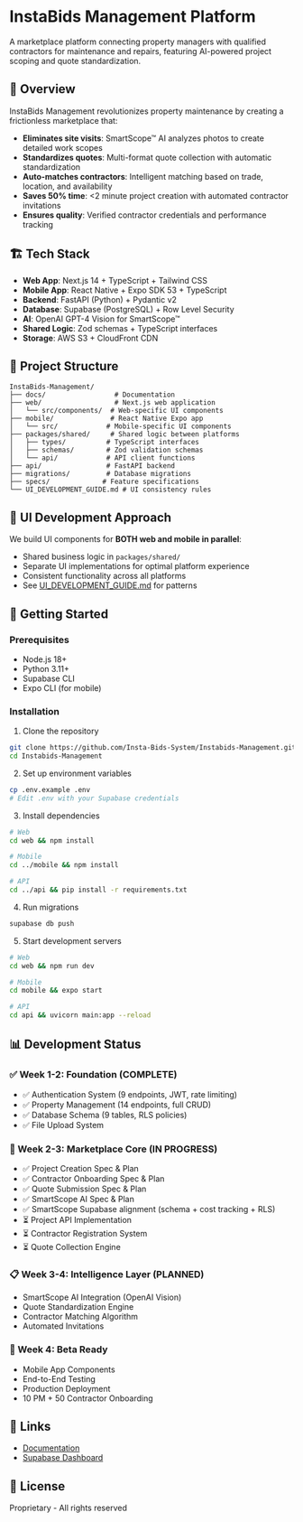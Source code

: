# InstaBids Management Platform

A marketplace platform connecting property managers with qualified contractors for maintenance and repairs, featuring AI-powered project scoping and quote standardization.

## 🎯 Overview

InstaBids Management revolutionizes property maintenance by creating a frictionless marketplace that:
- **Eliminates site visits**: SmartScope™ AI analyzes photos to create detailed work scopes
- **Standardizes quotes**: Multi-format quote collection with automatic standardization
- **Auto-matches contractors**: Intelligent matching based on trade, location, and availability
- **Saves 50% time**: <2 minute project creation with automated contractor invitations
- **Ensures quality**: Verified contractor credentials and performance tracking

## 🏗️ Tech Stack

- **Web App**: Next.js 14 + TypeScript + Tailwind CSS
- **Mobile App**: React Native + Expo SDK 53 + TypeScript
- **Backend**: FastAPI (Python) + Pydantic v2
- **Database**: Supabase (PostgreSQL) + Row Level Security
- **AI**: OpenAI GPT-4 Vision for SmartScope™
- **Shared Logic**: Zod schemas + TypeScript interfaces
- **Storage**: AWS S3 + CloudFront CDN

## 📁 Project Structure

```
InstaBids-Management/
├── docs/                 # Documentation
├── web/                  # Next.js web application
│   └── src/components/  # Web-specific UI components
├── mobile/              # React Native Expo app
│   └── src/            # Mobile-specific UI components
├── packages/shared/     # Shared logic between platforms
│   ├── types/          # TypeScript interfaces
│   ├── schemas/        # Zod validation schemas
│   └── api/            # API client functions
├── api/                # FastAPI backend
├── migrations/         # Database migrations
├── specs/             # Feature specifications
└── UI_DEVELOPMENT_GUIDE.md # UI consistency rules
```

## 🎨 UI Development Approach

We build UI components for **BOTH web and mobile in parallel**:
- Shared business logic in `packages/shared/`
- Separate UI implementations for optimal platform experience
- Consistent functionality across all platforms
- See [UI_DEVELOPMENT_GUIDE.md](UI_DEVELOPMENT_GUIDE.md) for patterns

## 🚀 Getting Started

### Prerequisites
- Node.js 18+
- Python 3.11+
- Supabase CLI
- Expo CLI (for mobile)

### Installation

1. Clone the repository
```bash
git clone https://github.com/Insta-Bids-System/Instabids-Management.git
cd Instabids-Management
```

2. Set up environment variables
```bash
cp .env.example .env
# Edit .env with your Supabase credentials
```

3. Install dependencies
```bash
# Web
cd web && npm install

# Mobile
cd ../mobile && npm install

# API
cd ../api && pip install -r requirements.txt
```

4. Run migrations
```bash
supabase db push
```

5. Start development servers
```bash
# Web
cd web && npm run dev

# Mobile
cd mobile && expo start

# API
cd api && uvicorn main:app --reload
```

## 📊 Development Status

### ✅ Week 1-2: Foundation (COMPLETE)
- ✅ Authentication System (9 endpoints, JWT, rate limiting)
- ✅ Property Management (14 endpoints, full CRUD)
- ✅ Database Schema (9 tables, RLS policies)
- ✅ File Upload System

### 🚧 Week 2-3: Marketplace Core (IN PROGRESS)
- ✅ Project Creation Spec & Plan
- ✅ Contractor Onboarding Spec & Plan  
- ✅ Quote Submission Spec & Plan
- ✅ SmartScope AI Spec & Plan
- ✅ SmartScope Supabase alignment (schema + cost tracking + RLS)
- ⏳ Project API Implementation
- ⏳ Contractor Registration System
- ⏳ Quote Collection Engine

### 📋 Week 3-4: Intelligence Layer (PLANNED)
- SmartScope AI Integration (OpenAI Vision)
- Quote Standardization Engine
- Contractor Matching Algorithm
- Automated Invitations

### 🎯 Week 4: Beta Ready
- Mobile App Components
- End-to-End Testing
- Production Deployment
- 10 PM + 50 Contractor Onboarding

## 🔗 Links

- [Documentation](./docs/)
- [Supabase Dashboard](https://supabase.com/dashboard/project/lmbpvkfcfhdfaihigfdu)

## 📝 License

Proprietary - All rights reserved